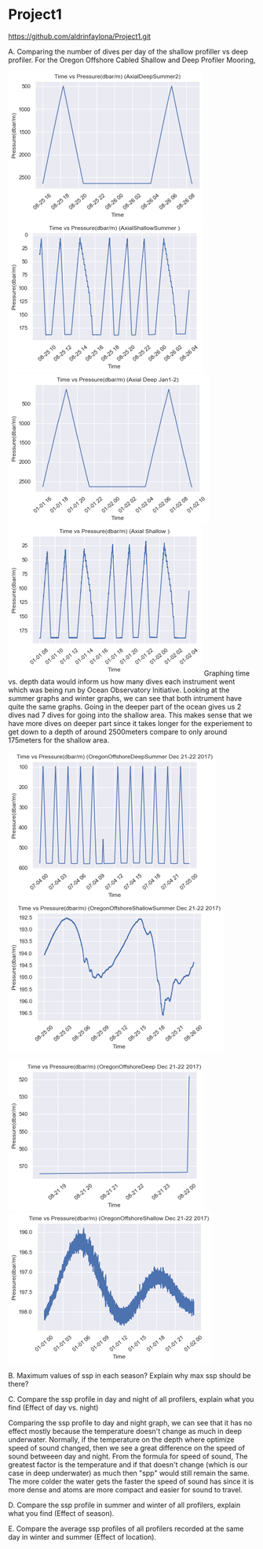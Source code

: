 # Project1
https://github.com/aldrinfaylona/Project1.git


A. Comparing the number of dives per day of the shallow profiller vs deep profiler.
  For the Oregon Offshore Cabled Shallow and Deep Profiler Mooring, 
 
![alt-text-1](https://github.com/aldrinfaylona/Project1/blob/master/CTDgraphs/AxialDeepSummertime.png) ![alt-text-2](https://github.com/aldrinfaylona/Project1/blob/master/CTDgraphs/AxialShallowSummertime.png)
![alt-text-1](https://github.com/aldrinfaylona/Project1/blob/master/CTDgraphs/AxialDeepWintertime.png) ![alt-text-2](https://github.com/aldrinfaylona/Project1/blob/master/CTDgraphs/AxialShallowWintertime.png)
 Graphing time vs. depth data would inform us how many dives each instrument went which was being run by Ocean Observatory Initiative. 
Looking at the summer graphs and winter graphs, we can see that both intrument have quite the same graphs. Going in the deeper part of the ocean gives us 2 dives nad 7 dives for going into the shallow area. This makes sense that we have more dives on deeper part since it takes longer for the experiement to get down to a depth of around 2500meters compare to only around 175meters for the shallow area.

![alt-text-1](https://github.com/aldrinfaylona/Project1/blob/master/Graphs/OregonOffshoreDeepSummertime.png) ![alt-text-2](https://github.com/aldrinfaylona/Project1/blob/master/Graphs/OregonOffshoreShallowSummertime.png)

![alt-text-1](https://github.com/aldrinfaylona/Project1/blob/master/Graphs/OregonOffshoreDeeptime.png) ![alt-text-2](https://github.com/aldrinfaylona/Project1/blob/master/Graphs/OregonOffshoreShallowtime.png)

B. Maximum values of ssp in each season? Explain why max ssp should be there?





C. Compare the ssp profile in day and night of all profilers, explain what you find (Effect of day vs. night)


Comparing the ssp profile to day and night graph, we can see that it has no effect mostly because the temperature doesn't change as much in deep underwater. Normally, if the temperature on the depth where optimize speed of sound changed, then we see a great difference on the speed of sound betweeen day and night. From the formula for speed of sound, The greatest factor is the temperature and if that doesn't change (which is our case in deep underwater) as much then "spp" would still remain the same. The more colder the water gets the faster the speed of sound has since it is more dense and atoms are more compact and easier for sound to travel. 


D. Compare the ssp profile in summer and winter of all profilers, explain what you find (Effect of season).



E. Compare the average ssp profiles of all profilers recorded at the same day in winter and summer (Effect of location).
